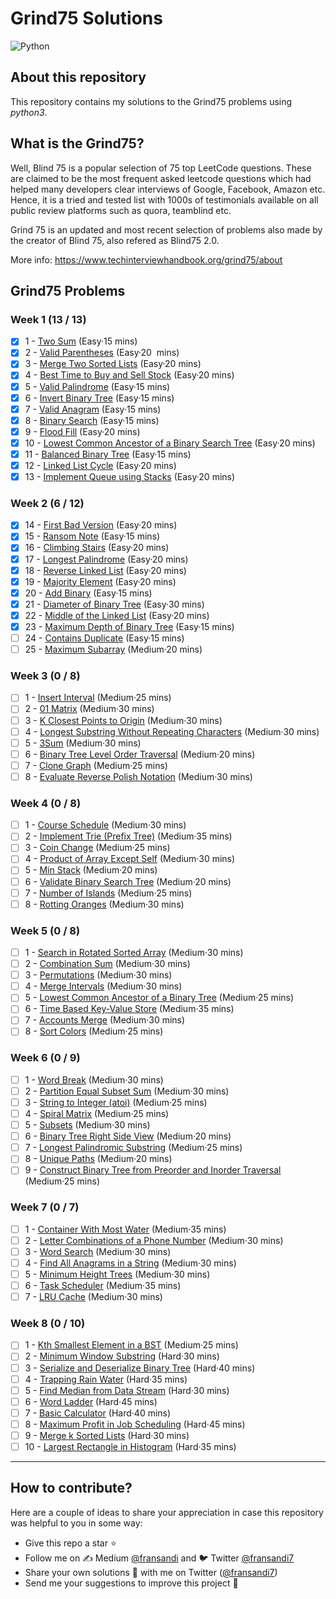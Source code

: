 # Grind75 Solutions

![Python](https://img.shields.io/badge/Python-3776AB?style=for-the-badge&logo=python&logoColor=white)

## About this repository

This repository contains my solutions to the Grind75 problems using _python3_.

## What is the Grind75?

Well, Blind 75 is a popular selection of 75 top LeetCode questions. These are claimed to be the most frequent asked leetcode questions which had helped many developers clear interviews of Google, Facebook, Amazon etc. Hence, it is a tried and tested list with 1000s of testimonials available on all public review platforms such as quora, teamblind etc.

Grind 75 is an updated and most recent selection of problems also made by the creator of Blind 75, also refered as Blind75 2.0.

More info: https://www.techinterviewhandbook.org/grind75/about

## Grind75 Problems

### Week 1 (13 / 13)

- [x] 1 - [Two Sum](https://leetcode.com/problems/two-sum) (Easy·15 mins)
- [x] 2 - [Valid Parentheses](https://leetcode.com/problems/valid-parentheses) (Easy·20  mins)
- [x] 3 - [Merge Two Sorted Lists](https://leetcode.com/problems/merge-two-sorted-lists) (Easy·20 mins)
- [x] 4 - [Best Time to Buy and Sell Stock](https://leetcode.com/problems/best-time-to-buy-and-sell-stock) (Easy·20 mins)
- [x] 5 - [Valid Palindrome](https://leetcode.com/problems/valid-palindrome) (Easy·15 mins)
- [x] 6 - [Invert Binary Tree](https://leetcode.com/problems/invert-binary-tree) (Easy·15 mins)
- [x] 7 - [Valid Anagram](https://leetcode.com/problems/valid-anagram) (Easy·15 mins)
- [x] 8 - [Binary Search](https://leetcode.com/problems/binary-search) (Easy·15 mins)
- [x] 9 - [Flood Fill](https://leetcode.com/problems/flood-fill) (Easy·20 mins)
- [x] 10 - [Lowest Common Ancestor of a Binary Search Tree](https://leetcode.com/problems/lowest-common-ancestor-of-a-binary-search-tree) (Easy·20 mins)
- [x] 11 - [Balanced Binary Tree](https://leetcode.com/problems/balanced-binary-tree) (Easy·15 mins)
- [x] 12 - [Linked List Cycle](https://leetcode.com/problems/linked-list-cycle) (Easy·20 mins)
- [x] 13 - [Implement Queue using Stacks](https://leetcode.com/problems/implement-queue-using-stacks) (Easy·20 mins)

### Week 2 (6 / 12)

- [x] 14 - [First Bad Version](https://leetcode.com/problems/first-bad-version) (Easy·20 mins)
- [x] 15 - [Ransom Note](https://leetcode.com/problems/ransom-note) (Easy·15 mins)
- [x] 16 - [Climbing Stairs](https://leetcode.com/problems/climbing-stairs) (Easy·20 mins)
- [x] 17 - [Longest Palindrome](https://leetcode.com/problems/longest-palindrome) (Easy·20 mins)
- [x] 18 - [Reverse Linked List](https://leetcode.com/problems/reverse-linked-list) (Easy·20 mins)
- [x] 19 - [Majority Element](https://leetcode.com/problems/majority-element) (Easy·20 mins)
- [x] 20 - [Add Binary](https://leetcode.com/problems/add-binary) (Easy·15 mins)
- [x] 21 - [Diameter of Binary Tree](https://leetcode.com/problems/diameter-of-binary-tree) (Easy·30 mins)
- [x] 22 - [Middle of the Linked List](https://leetcode.com/problems/middle-of-the-linked-list) (Easy·20 mins)
- [x] 23 - [Maximum Depth of Binary Tree](https://leetcode.com/problems/maximum-depth-of-binary-tree) (Easy·15 mins)
- [ ] 24 - [Contains Duplicate](https://leetcode.com/problems/contains-duplicate) (Easy·15 mins)
- [ ] 25 - [Maximum Subarray](https://leetcode.com/problems/maximum-subarray) (Medium·20 mins)

### Week 3 (0 / 8)

- [ ] 1 - [Insert Interval](https://leetcode.com/problems/insert-interval) (Medium·25 mins)
- [ ] 2 - [01 Matrix](https://leetcode.com/problems/01-matrix) (Medium·30 mins)
- [ ] 3 - [K Closest Points to Origin](https://leetcode.com/problems/k-closest-points-to-origin) (Medium·30 mins)
- [ ] 4 - [Longest Substring Without Repeating Characters](https://leetcode.com/problems/longest-substring-without-repeating-characters) (Medium·30 mins)
- [ ] 5 - [3Sum](https://leetcode.com/problems/3sum) (Medium·30 mins)
- [ ] 6 - [Binary Tree Level Order Traversal](https://leetcode.com/problems/binary-tree-level-order-traversal) (Medium·20 mins)
- [ ] 7 - [Clone Graph](https://leetcode.com/problems/clone-graph) (Medium·25 mins)
- [ ] 8 - [Evaluate Reverse Polish Notation](https://leetcode.com/problems/evaluate-reverse-polish-notation) (Medium·30 mins)

### Week 4 (0 / 8)

- [ ] 1 - [Course Schedule](https://leetcode.com/problems/course-schedule) (Medium·30 mins)
- [ ] 2 - [Implement Trie (Prefix Tree)](https://leetcode.com/problems/implement-trie-prefix-tree) (Medium·35 mins)
- [ ] 3 - [Coin Change](https://leetcode.com/problems/coin-change) (Medium·25 mins)
- [ ] 4 - [Product of Array Except Self](https://leetcode.com/problems/product-of-array-except-self) (Medium·30 mins)
- [ ] 5 - [Min Stack](https://leetcode.com/problems/min-stack) (Medium·20 mins)
- [ ] 6 - [Validate Binary Search Tree](https://leetcode.com/problems/validate-binary-search-tree) (Medium·20 mins)
- [ ] 7 - [Number of Islands](https://leetcode.com/problems/number-of-islands) (Medium·25 mins)
- [ ] 8 - [Rotting Oranges](https://leetcode.com/problems/rotting-oranges) (Medium·30 mins)

### Week 5 (0 / 8)

- [ ] 1 - [Search in Rotated Sorted Array](https://leetcode.com/problems/search-in-rotated-sorted-array) (Medium·30 mins)
- [ ] 2 - [Combination Sum](https://leetcode.com/problems/combination-sum) (Medium·30 mins)
- [ ] 3 - [Permutations](https://leetcode.com/problems/permutations) (Medium·30 mins)
- [ ] 4 - [Merge Intervals](https://leetcode.com/problems/merge-intervals) (Medium·30 mins)
- [ ] 5 - [Lowest Common Ancestor of a Binary Tree](https://leetcode.com/problems/lowest-common-ancestor-of-a-binary-tree) (Medium·25 mins)
- [ ] 6 - [Time Based Key-Value Store](https://leetcode.com/problems/time-based-key-value-store) (Medium·35 mins)
- [ ] 7 - [Accounts Merge](https://leetcode.com/problems/accounts-merge) (Medium·30 mins)
- [ ] 8 - [Sort Colors](https://leetcode.com/problems/sort-colors) (Medium·25 mins)

### Week 6 (0 / 9)

- [ ] 1 - [Word Break](https://leetcode.com/problems/word-break) (Medium·30 mins)
- [ ] 2 - [Partition Equal Subset Sum](https://leetcode.com/problems/partition-equal-subset-sum) (Medium·30 mins)
- [ ] 3 - [String to Integer (atoi)](https://leetcode.com/problems/string-to-integer-atoi) (Medium·25 mins)
- [ ] 4 - [Spiral Matrix](https://leetcode.com/problems/spiral-matrix) (Medium·25 mins)
- [ ] 5 - [Subsets](https://leetcode.com/problems/subsets) (Medium·30 mins)
- [ ] 6 - [Binary Tree Right Side View](https://leetcode.com/problems/binary-tree-right-side-view) (Medium·20 mins)
- [ ] 7 - [Longest Palindromic Substring](https://leetcode.com/problems/longest-palindromic-substring) (Medium·25 mins)
- [ ] 8 - [Unique Paths](https://leetcode.com/problems/unique-paths) (Medium·20 mins)
- [ ] 9 - [Construct Binary Tree from Preorder and Inorder Traversal](https://leetcode.com/problems/construct-binary-tree-from-preorder-and-inorder-traversal) (Medium·25 mins)

### Week 7 (0 / 7)

- [ ] 1 - [Container With Most Water](https://leetcode.com/problems/container-with-most-water) (Medium·35 mins)
- [ ] 2 - [Letter Combinations of a Phone Number](https://leetcode.com/problems/letter-combinations-of-a-phone-number) (Medium·30 mins)
- [ ] 3 - [Word Search](https://leetcode.com/problems/word-search) (Medium·30 mins)
- [ ] 4 - [Find All Anagrams in a String](https://leetcode.com/problems/find-all-anagrams-in-a-string) (Medium·30 mins)
- [ ] 5 - [Minimum Height Trees](https://leetcode.com/problems/minimum-height-trees) (Medium·30 mins)
- [ ] 6 - [Task Scheduler](https://leetcode.com/problems/task-scheduler) (Medium·35 mins)
- [ ] 7 - [LRU Cache](https://leetcode.com/problems/lru-cache) (Medium·30 mins)

### Week 8 (0 / 10)

- [ ] 1 - [Kth Smallest Element in a BST](https://leetcode.com/problems/kth-smallest-element-in-a-bst) (Medium·25 mins)
- [ ] 2 - [Minimum Window Substring](https://leetcode.com/problems/minimum-window-substring) (Hard·30 mins)
- [ ] 3 - [Serialize and Deserialize Binary Tree](https://leetcode.com/problems/serialize-and-deserialize-binary-tree) (Hard·40 mins)
- [ ] 4 - [Trapping Rain Water](https://leetcode.com/problems/trapping-rain-water) (Hard·35 mins)
- [ ] 5 - [Find Median from Data Stream](https://leetcode.com/problems/find-median-from-data-stream) (Hard·30 mins)
- [ ] 6 - [Word Ladder](https://leetcode.com/problems/word-ladder) (Hard·45 mins)
- [ ] 7 - [Basic Calculator](https://leetcode.com/problems/basic-calculator) (Hard·40 mins)
- [ ] 8 - [Maximum Profit in Job Scheduling](https://leetcode.com/problems/maximum-profit-in-job-scheduling) (Hard·45 mins)
- [ ] 9 - [Merge k Sorted Lists](https://leetcode.com/problems/merge-k-sorted-lists) (Hard·30 mins)
- [ ] 10 - [Largest Rectangle in Histogram](https://leetcode.com/problems/largest-rectangle-in-histogram) (Hard·35 mins)

---

## How to contribute?

Here are a couple of ideas to share your appreciation in case this repository was helpful to you in some way:

- Give this repo a star ⭐
- Follow me on ✍️ Medium [@fransandi](https://medium.com/@fransandi) and 🐦 Twitter [@fransandi7](https://twitter.com/fransandi7)
- Share your own solutions 💬 with me on Twitter ([@fransandi7](https://twitter.com/fransandi7))
- Send me your suggestions to improve this project 🚀
